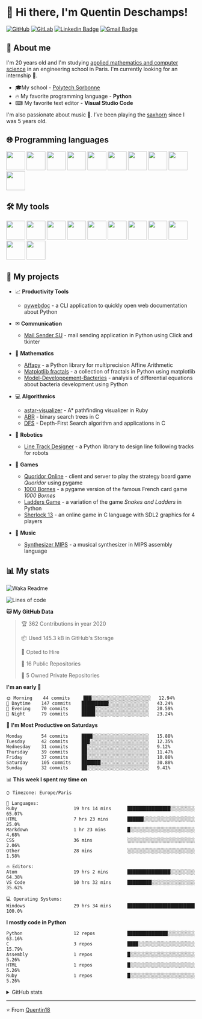 # 👋 Hi there, I'm Quentin Deschamps!

[![GitHub](https://img.shields.io/badge/-GitHub-181717?style=flat-square&logo=github&link=https://github.com/Quentin18/)](https://github.com/Quentin18/)
[![GitLab](https://img.shields.io/badge/-GitLab-FCA121?style=flat-square&logo=gitlab&link=https://gitlab.lip6.fr/deschampsq/)](https://gitlab.lip6.fr/deschampsq/)
[![Linkedin Badge](https://img.shields.io/badge/-LinkedIn-blue?style=flat-square&logo=Linkedin&logoColor=white&link=https://www.linkedin.com/in/quentin-deschamps18/)](https://www.linkedin.com/in/quentin-deschamps18/) 
[![Gmail Badge](https://img.shields.io/badge/-Gmail-c14438?style=flat-square&logo=Gmail&logoColor=white&link=mailto:quentindeschamps18@gmail.com)](mailto:quentindeschamps18@gmail.com)


## 🧐 About me
I'm 20 years old and I'm studying [applied mathematics and computer science](https://www.polytech.sorbonne-universite.fr/formations/mathematiques-appliques-et-informatique) in an engineering school in Paris. I'm currently looking for an internship 🔎.

- 🎓My school - [Polytech Sorbonne](https://www.polytech.sorbonne-universite.fr)
- 🔥 My favorite programming language - **Python**
- ⌨ My favorite text editor - **Visual Studio Code**

I'm also passionate about music 🎵. I’ve been playing the [saxhorn](https://en.wikipedia.org/wiki/Saxhorn) since I was 5 years old.

## 🌐 Programming languages
<code><img height="50" src="https://cdn.worldvectorlogo.com/logos/python-5.svg"></code>
<code><img height="50" src="https://cdn.worldvectorlogo.com/logos/ruby.svg"></code>
<code><img height="50" src="https://cdn.worldvectorlogo.com/logos/c-2975.svg"></code>
<code><img height="50" src="https://cdn.worldvectorlogo.com/logos/c.svg"></code>
<code><img height="50" src="https://cdn.worldvectorlogo.com/logos/latex.svg"></code>
<code><img height="50" src="https://upload.wikimedia.org/wikipedia/commons/2/21/Matlab_Logo.png"></code>
<code><img height="50" src="https://cdn.worldvectorlogo.com/logos/r-lang.svg"></code>
<code><img height="50" src="https://upload.wikimedia.org/wikipedia/commons/b/b6/Fortran.png"></code>
<code><img height="50" src="https://cdn.svgporn.com/logos/html-5.svg"></code>
<code><img height="50" src="https://cdn.svgporn.com/logos/css-3.svg"></code>

## 🛠️ My tools
<code><img height="50" src="https://cdn.svgporn.com/logos/visual-studio-code.svg"></code>
<code><img height="50" src="https://cdn.worldvectorlogo.com/logos/atom-4.svg"></code>
<code><img height="50" src="https://cdn.svgporn.com/logos/git-icon.svg"></code>
<code><img height="50" src="https://cdn.worldvectorlogo.com/logos/github-1.svg"></code>
<code><img height="50" src="https://cdn.worldvectorlogo.com/logos/gitlab.svg"></code>
<code><img height="50" src="https://pypi.org/static/images/twitter.90915068.jpg"></code>
<code><img height="50" src="https://cdn.worldvectorlogo.com/logos/rubygems.svg"></code>
<code><img height="50" src="https://cdn.worldvectorlogo.com/logos/travis-ci.svg"></code>
<code><img height="50" src="https://cdn.overleaf.com/img/ol-brand/overleaf_og_logo.png"></code>
<code><img height="50" src="https://cdn.worldvectorlogo.com/logos/ubuntu-4.svg"></code>
<code><img height="50" src="https://pbs.twimg.com/profile_images/525686734760067072/OhsWgbsr.png"></code>

## 🚀 My projects
- 📈 **Productivity Tools**

    * [pywebdoc](https://github.com/Quentin18/pywebdoc) - a CLI application to quickly open web documentation about Python

- ✉ **Communication**

    * [Mail Sender SU](https://github.com/Quentin18/Mail-Sender-Sorbonne-Universite) - mail sending application in Python using Click and tkinter

- 🔢 **Mathematics**

    * [Affapy](https://gitlab.lip6.fr/hilaire/affapy) - a Python library for multiprecision Affine Arithmetic
    * [Matplotlib fractals](https://github.com/Quentin18/Matplotlib-fractals) - a collection of fractals in Python using matplotlib
    * [Model-Developpement-Bacteries](https://github.com/Quentin18/Model-Developpement-Bacteries) - analysis of differential equations about bacteria development using Python

- 💻 **Algorithmics**

    * [astar-visualizer](https://github.com/Quentin18/astar-visualizer) - A* pathfinding visualizer in Ruby
    * [ABR](https://github.com/Quentin18/ABR) - binary search trees in C
    * [DFS](https://github.com/Quentin18/DFS) - Depth-First Search algorithm and applications in C

- 🤖 **Robotics**

    * [Line Track Designer](https://github.com/Quentin18/Line-Track-Designer) - a Python library to design line following tracks for robots

- 🎲 **Games**

    * [Quoridor Online](https://github.com/Quentin18/Quoridor-Online) - client and server to play the strategy board game *Quoridor* using pygame
    * [1000 Bornes](https://github.com/Quentin18/1000-Bornes) - a pygame version of the famous French card game *1000 Bornes*
    * [Ladders Game](https://github.com/Quentin18/Ladders-Game) - a variation of the game *Snakes and Ladders* in Python
    * [Sherlock 13](https://github.com/Quentin18/Sherlock13) - an online game in C language with SDL2 graphics for 4 players

- 🎹 **Music**

    * [Synthesizer MIPS](https://github.com/Quentin18/Synthesizer-MIPS) - a musical synthesizer in MIPS assembly language

## 📊 My stats
![Waka Readme](https://github.com/Quentin18/Quentin18/workflows/Waka%20Readme/badge.svg)

<!--START_SECTION:waka-->
![Lines of code](https://img.shields.io/badge/From%20Hello%20World%20I've%20written-296604%20Lines%20of%20code-blue)

**🐱 My GitHub Data** 

> 🏆 362 Contributions in year 2020
 > 
> 📦 Used 145.3 kB in GitHub's Storage 
 > 
> 💼 Opted to Hire
 > 
> 📜 16 Public Repositories 
 > 
> 🔑 5 Owned Private Repositories 

**I'm an early 🐤** 

```text
🌞 Morning    44 commits     ███░░░░░░░░░░░░░░░░░░░░░░   12.94% 
🌆 Daytime    147 commits    ██████████░░░░░░░░░░░░░░░   43.24% 
🌃 Evening    70 commits     █████░░░░░░░░░░░░░░░░░░░░   20.59% 
🌙 Night      79 commits     █████░░░░░░░░░░░░░░░░░░░░   23.24%

```
📅 **I'm Most Productive on Saturdays** 

```text
Monday       54 commits     ████░░░░░░░░░░░░░░░░░░░░░   15.88% 
Tuesday      42 commits     ███░░░░░░░░░░░░░░░░░░░░░░   12.35% 
Wednesday    31 commits     ██░░░░░░░░░░░░░░░░░░░░░░░   9.12% 
Thursday     39 commits     ██░░░░░░░░░░░░░░░░░░░░░░░   11.47% 
Friday       37 commits     ██░░░░░░░░░░░░░░░░░░░░░░░   10.88% 
Saturday     105 commits    ███████░░░░░░░░░░░░░░░░░░   30.88% 
Sunday       32 commits     ██░░░░░░░░░░░░░░░░░░░░░░░   9.41%

```


📊 **This week I spent my time on** 

```text
⌚︎ Timezone: Europe/Paris

💬 Languages: 
Ruby                     19 hrs 14 mins      ████████████████░░░░░░░░░   65.07% 
HTML                     7 hrs 23 mins       ██████░░░░░░░░░░░░░░░░░░░   25.0% 
Markdown                 1 hr 23 mins        █░░░░░░░░░░░░░░░░░░░░░░░░   4.68% 
CSS                      36 mins             ░░░░░░░░░░░░░░░░░░░░░░░░░   2.06% 
Other                    28 mins             ░░░░░░░░░░░░░░░░░░░░░░░░░   1.58%

🔥 Editors: 
Atom                     19 hrs 2 mins       ████████████████░░░░░░░░░   64.38% 
VS Code                  10 hrs 32 mins      █████████░░░░░░░░░░░░░░░░   35.62%

💻 Operating Systems: 
Windows                  29 hrs 34 mins      █████████████████████████   100.0%

```

**I mostly code in Python** 

```text
Python                   12 repos            ███████████████░░░░░░░░░░   63.16% 
C                        3 repos             ████░░░░░░░░░░░░░░░░░░░░░   15.79% 
Assembly                 1 repos             █░░░░░░░░░░░░░░░░░░░░░░░░   5.26% 
HTML                     1 repos             █░░░░░░░░░░░░░░░░░░░░░░░░   5.26% 
Ruby                     1 repos             █░░░░░░░░░░░░░░░░░░░░░░░░   5.26%

```



<!--END_SECTION:waka-->

<details>
<summary>GitHub stats</summary>
  <p align = "center">
    <img src="https://github-readme-stats.vercel.app/api?username=Quentin18&hide=prs,issues,contribs&include_all_commits=true&show_icons=true&theme=radical" alt="Quentin18's github stats" />
    <img src="https://github-readme-stats.vercel.app/api/top-langs/?username=Quentin18&layout=compact&theme=radical" />
  </p>
</details>

---
⭐️ From [Quentin18](https://github.com/Quentin18)
